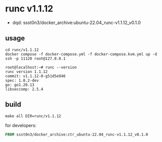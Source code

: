 # runc v1.1.12

* dqd: ssst0n3/docker_archive:ubuntu-22.04_runc-v1.1.12_v0.1.0

## usage

```shell
cd runc/v1.1.12
docker compose -f docker-compose.yml -f docker-compose.kvm.yml up -d
ssh -p 11120 root@127.0.0.1
```

```shell
root@localhost:~# runc --version
runc version 1.1.12
commit: v1.1.12-0-g51d5e946
spec: 1.0.2-dev
go: go1.20.13
libseccomp: 2.5.4
```

## build

```shell
make all DIR=runc/v1.1.12
```

for developers:

```dockerfile
FROM ssst0n3/docker_archive:ctr_ubuntu-22.04_runc-v1.1.12_v0.1.0
```